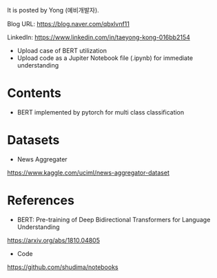 
It is posted by Yong (예비개발자).

Blog URL: https://blog.naver.com/qbxlvnf11

LinkedIn: https://www.linkedin.com/in/taeyong-kong-016bb2154


- Upload case of BERT utilization
- Upload code as a Jupiter Notebook file (.ipynb) for immediate understanding


Contents
=============

- BERT implemented by pytorch for multi class classification

Datasets
=============

- News Aggregater

https://www.kaggle.com/uciml/news-aggregator-dataset


References
=============

- BERT: Pre-training of Deep Bidirectional Transformers for Language Understanding

https://arxiv.org/abs/1810.04805

- Code

https://github.com/shudima/notebooks
